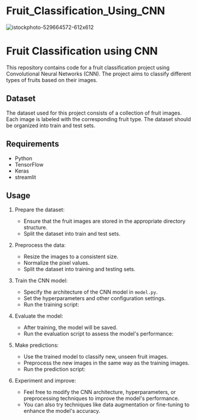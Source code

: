 # Fruit_Classification_Using_CNN

![istockphoto-529664572-612x612](https://github.com/HariniMaruthasalam/Fruit_Classification_Using_CNN/assets/114240304/ad769b17-7d37-41c7-9f14-07f17282e223)


# Fruit Classification using CNN

This repository contains code for a fruit classification project using Convolutional Neural Networks (CNN). The project aims to classify different types of fruits based on their images.

## Dataset

The dataset used for this project consists of a collection of fruit images. Each image is labeled with the corresponding fruit type. The dataset should be organized into train and test sets.

## Requirements

- Python 
- TensorFlow 
- Keras 
- streamlit



## Usage

1. Prepare the dataset:

   - Ensure that the fruit images are stored in the appropriate directory structure.
   - Split the dataset into train and test sets.

2. Preprocess the data:

   - Resize the images to a consistent size.
   - Normalize the pixel values.
   - Split the dataset into training and testing sets.

3. Train the CNN model:

   - Specify the architecture of the CNN model in `model.py`.
   - Set the hyperparameters and other configuration settings.
   - Run the training script:


4. Evaluate the model:

   - After training, the model will be saved.
   - Run the evaluation script to assess the model's performance:

5. Make predictions:

   - Use the trained model to classify new, unseen fruit images.
   - Preprocess the new images in the same way as the training images.
   - Run the prediction script:


6. Experiment and improve:

   - Feel free to modify the CNN architecture, hyperparameters, or preprocessing techniques to improve the model's performance.
   - You can also try techniques like data augmentation or fine-tuning to enhance the model's accuracy.



